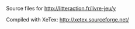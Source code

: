 Source files for http://litteraction.fr/livre-jeu/y

Compiled with XeTex: http://xetex.sourceforge.net/


